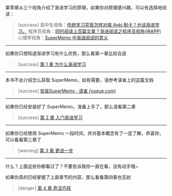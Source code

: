 第零章从三个视角介绍了渐进学习的原理，如果你对原理感兴趣，可以有选择地阅读：

>[success] 高中生视角：[传统学习究竟怎样对接 Anki 制卡？也谈渐进学习。](./2450556)
> 程序员视角：[同时阅读上百篇文章？渐进阅读之程序员视角(IRAPP)](./2450557)
> 心理学视角：[SuperMemo 中渐进阅读的意义](./2450558)

*****

如果你只想知道渐进学习有什么优势，那么看第一章比较合适

>[success] [第 1 章 为什么渐进学习](./2450637)

*****

本书不会介绍怎么获取 SuperMemo，如有需要，请参考语雀上的这篇文档

>[success] [安装SuperMemo · 语雀 (yuque.com)](https://www.yuque.com/supermemo/wiki/installing_supermemo_in_a_minute)

*****

如果你已经安装好了 SuperMemo，准备上手了，那么请看第二章

>[success] [第 2 章 入门渐进学习](./2450638)

*****

如果你已经使用 SuperMemo 一段时间，并对基本概念有了一定了解，恭喜你，可以看看第三章了

>[warning] [第 3 章 更进一步](./2450639)

*****

什么？上面这些你都看过了？不要告诉我你一直在看，没有动手哦~

如果你真的已经掌握了上面章节的内容，那么看看第四章也无妨

>[danger] [第 4 章 奇淫巧技](./2450640)
